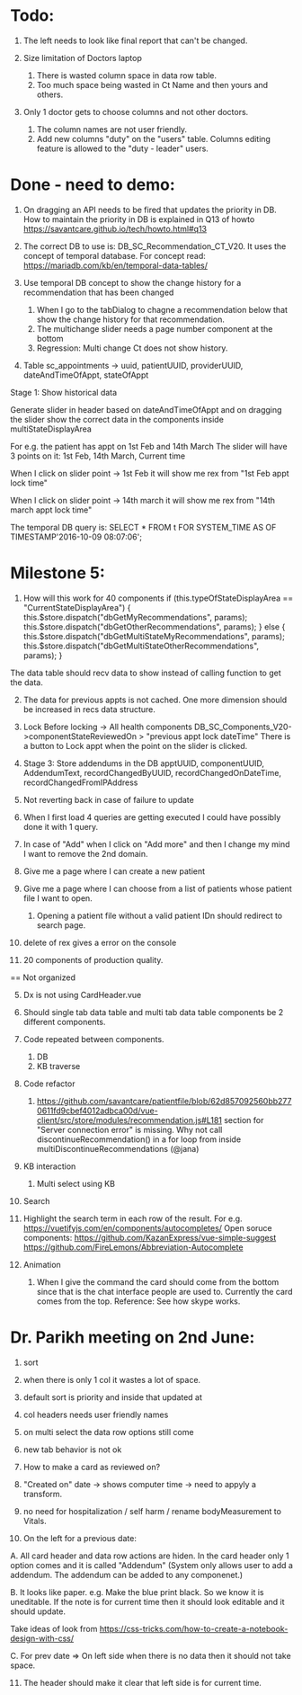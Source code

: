 Todo:
=====
1. The left needs to look like final report that can't be changed.

2. Size limitation of Doctors laptop
    1. There is wasted column space in data row table.
    2. Too much space being wasted in Ct Name and then yours and others.

3. Only 1 doctor gets to choose columns and not other doctors.
   1. The column names are not user friendly.
   2. Add new columns "duty" on the "users" table. Columns editing feature is allowed to the "duty - leader" users.


Done - need to demo:
====================
1. On dragging an API needs to be fired that updates the priority in DB. How to maintain the priority in DB is explained in Q13 of howto https://savantcare.github.io/tech/howto.html#q13

2. The correct DB to use is: DB_SC_Recommendation_CT_V20. It uses the concept of temporal database. For concept read: https://mariadb.com/kb/en/temporal-data-tables/

3. Use temporal DB concept to show the change history for a recommendation that has been changed 
    1. When I go to the tabDialog to chagne a recommendation below that show the change history for that recommendation.
    2. The multichange slider needs a page number component at the bottom
    3. Regression: Multi change Ct does not show history.

4. Table sc_appointments -> uuid, patientUUID, providerUUID, dateAndTimeOfAppt, stateOfAppt

Stage 1: Show historical data

Generate slider in header based on dateAndTimeOfAppt and on dragging the slider show the correct data in the components inside multiStateDisplayArea

For e.g. the patient has appt on 1st Feb and 14th March
The slider will have 3 points on it: 1st Feb, 14th March, Current time

When I click on slider point -> 1st Feb it will show me rex from "1st Feb appt lock time"

When I click on slider point -> 14th march it will show me rex from "14th march appt lock time" 

The temporal DB query is:
SELECT * FROM t FOR SYSTEM_TIME AS OF TIMESTAMP'2016-10-09 08:07:06';

Milestone 5:
============
1. How will this work for 40 components
    if (this.typeOfStateDisplayArea == "CurrentStateDisplayArea") {
      this.$store.dispatch("dbGetMyRecommendations", params);
      this.$store.dispatch("dbGetOtherRecommendations", params);
    } else {
      this.$store.dispatch("dbGetMultiStateMyRecommendations", params);
      this.$store.dispatch("dbGetMultiStateOtherRecommendations", params);
    }

The data table should recv data to show instead of calling function to get the data.

2. The data for previous appts is not cached. One more dimension should be increased in recs data structure.

3. Lock
Before locking -> All health components DB_SC_Components_V20->componentStateReviewedOn > "previous appt lock dateTime"
There is a button to Lock appt when the point on the slider is clicked.

4. Stage 3: Store addendums in the DB
apptUUID, componentUUID, AddendumText, recordChangedByUUID, recordChangedOnDateTime, recordChangedFromIPAddress

5. Not reverting back in case of failure to update

6. When I first load 4 queries are getting executed I could have possibly done it with 1 query.

7. In case of "Add" when I click on "Add more" and then I change my mind I want to remove the 2nd domain.

8. Give me a page where I can create a new patient 

9. Give me a page where I can choose from a list of patients whose patient file I want to open.
   1. Opening a patient file without a valid patient IDn should redirect to search page.

10. delete of rex gives a error on the console

11. 20 components of production quality.


== Not organized


5. Dx is not using CardHeader.vue




6. Should single tab data table and multi tab data table components be 2 different components.

7. Code repeated between components.
   1. DB  
   2. KB traverse

8. Code refactor

   1. https://github.com/savantcare/patientfile/blob/62d857092560bb2770611fd9cbef4012adbca00d/vue-client/src/store/modules/recommendation.js#L181 section for "Server connection error" is missing. Why not call discontinueRecommendation() in a for loop from inside multiDiscontinueRecommendations (@jana)

9. KB interaction
   1. Multi select using KB

10. Search 
   1. Highlight the search term in each row of the result. For e.g. https://vuetifyjs.com/en/components/autocompletes/
   Open soruce components: <vue-simple-suggest> https://github.com/KazanExpress/vue-simple-suggest
                           https://github.com/FireLemons/Abbreviation-Autocomplete

11. Animation
    1. When I give the command the card should come from the bottom since that is the chat interface people are used to. Currently the card comes from the top. Reference: See how skype works.









Dr. Parikh meeting on 2nd June:
===============================
1. sort
2. when there is only 1 col it wastes a lot of space.
3. default sort is priority and inside that updated at
4. col headers needs user friendly names
5. on multi select the data row options still come
6. new tab behavior is not ok
7. How to make a card as reviewed on?
8. "Created on" date -> shows computer time -> need to appyly a transform.
9. no need for hospitalization / self harm / rename bodyMeasurement to Vitals.


10. On the left for a previous date:

A. All card header and data row actions are hiden. In the card header only 1 option comes and it is called "Addendum"
(System only allows user to add a addendum. The addendum can be added to any componenet.)

B. It looks like paper. 
  e.g. Make the blue print black. So we know it is uneditable. If the note is for current time then it should look editable and it should update.

Take ideas of look from https://css-tricks.com/how-to-create-a-notebook-design-with-css/

C. For prev date => On left side when there is no data then it should not take space.

11. The header should make it clear that left side is for current time.

